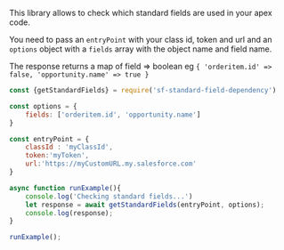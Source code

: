 This library allows to check which standard fields are used in your apex code.

You need to pass an `entryPoint` with your class id, token and url and an `options` object with a `fields` array with the object name and field name. 

The response returns a map of field => boolean eg `{ 'orderitem.id' => false, 'opportunity.name' => true }`

```Javascript
const {getStandardFields} = require('sf-standard-field-dependency')

const options = {
	fields: ['orderitem.id', 'opportunity.name']
}

const entryPoint = {
	classId : 'myClassId',
	token:'myToken',
	url:'https://myCustomURL.my.salesforce.com'
}

async function runExample(){
    console.log('Checking standard fields...')
    let response = await getStandardFields(entryPoint, options);
    console.log(response);
}

runExample();